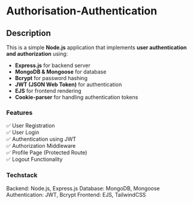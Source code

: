 # Authorisation-Authentication

## Description
This is a simple **Node.js** application that implements **user authentication and authorization** using:
- **Express.js** for backend server
- **MongoDB & Mongoose** for database
- **Bcrypt** for password hashing
- **JWT (JSON Web Token)** for authentication
- **EJS** for frontend rendering
- **Cookie-parser** for handling authentication tokens

### **Features**
✅ User Registration  
✅ User Login  
✅ Authentication using JWT  
✅ Authorization Middleware  
✅ Profile Page (Protected Route)  
✅ Logout Functionality  

### **Techstack**
Backend: Node.js, Express.js
Database: MongoDB, Mongoose
Authentication: JWT, Bcrypt
Frontend: EJS, TailwindCSS
